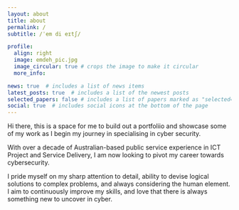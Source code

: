 ```yaml
---
layout: about
title: about
permalink: /
subtitle: /ˈem di eɪtʃ/

profile:
  align: right
  image: emdeh_pic.jpg
  image_circular: true # crops the image to make it circular
  more_info:

news: true  # includes a list of news items
latest_posts: true  # includes a list of the newest posts
selected_papers: false # includes a list of papers marked as "selected={true}"
social: true  # includes social icons at the bottom of the page
---
```


Hi there, this is a space for me to build out a portfoliio and showcase some of my work as I begin my journey in specialising in cyber security.

With over a decade of Australian-based public service experience in ICT Project and Service Delivery, I am now looking to pivot my career towards cybersecurity.

I pride myself on my sharp attention to detail, ability to devise logical solutions to complex problems, and always considering the human element. I aim to continuously improve my skills, and love that there is always something new to uncover in cyber.